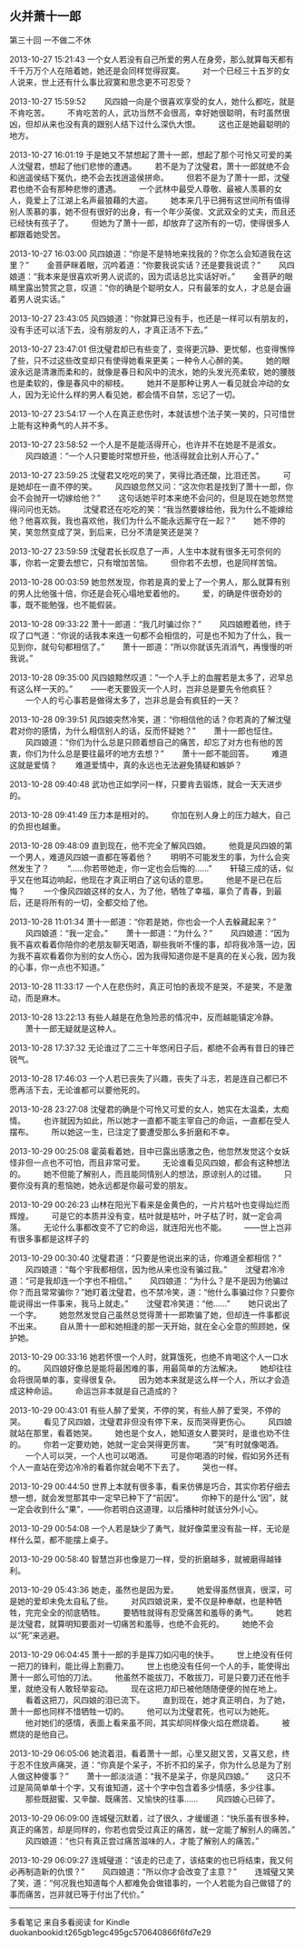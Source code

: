 ## 火并萧十一郎
 
 第三十回 一不做二不休
 
2013-10-27 15:21:43
一个女人若没有自己所爱的男人在身旁，那么就算每天都有千千万万个人在陪着她，她还是会同样觉得寂寞。 　　对一个已经三十五岁的女人说来，世上还有什么事比寂寞和思念更不可忍受？
 
2013-10-27 15:59:52
　　风四娘一向是个很喜欢享受的女人，她什么都吃，就是不肯吃苦。 　　不肯吃苦的人，武功当然不会很高，幸好她很聪明，有时虽然很凶，但却从来也没有真的跟别人结下过什么深仇大恨。 　　这也正是她最聪明的地方。
 
2013-10-27 16:01:19
于是她又不禁想起了萧十一郎，想起了那个可怜又可爱的美人沈璧君，想起了他们悲惨的遭遇。 　　若不是为了沈璧君，萧十一郎就绝不会和逍遥侯结下冤仇，绝不会去找逍遥侯拼命。 　　但若不是为了萧十一郎，沈璧君也绝不会有那种悲惨的遭遇。 　　一个武林中最受人尊敬、最被人羡慕的女人，竟爱上了江湖上名声最狼藉的大盗。 　　她本来几乎已拥有这世间所有值得别人羡慕的事，她不但有很好的出身，有一个年少英俊、文武双全的丈夫，而且还已经快有孩子了。 　　但她为了萧十一郎，却放弃了这所有的一切，使得很多人都跟着她受苦。
 
2013-10-27 16:03:00
风四娘道：“你是不是特地来找我的？你怎么会知道我在这里？” 　　金菩萨眯着眼，沉吟着道：“你要我说实话？还是要我说谎？” 　　风四娘道：“我本来是很喜欢听男人说谎的，因为谎话总比实话好听。” 　　金菩萨的眼睛里露出赞赏之意，叹道：“你的确是个聪明女人，只有最笨的女人，才总是会逼着男人说实话。”
 
2013-10-27 23:43:05
风四娘道：“你就算已没有手，也还是一样可以有朋友的，没有手还可以活下去，没有朋友的人，才真正活不下去。”
 
2013-10-27 23:47:01
但沈璧君却已有些变了，变得更沉静、更忧郁，也变得憔悴了些，只不过这些改变却只有使得她看来更美；一种令人心醉的美。 　　她的眼波永远是清澈而柔和的，就像是春日和风中的流水，她的头发光亮柔软，她的腰肢也是柔软的，像是春风中的柳枝。 　　她并不是那种让男人一看见就会冲动的女人，因为无论什么样的男人看见她，都会情不自禁，忘记了一切。
 
2013-10-27 23:54:17
一个人在真正悲伤时，本就该想个法子笑一笑的，只可惜世上能有这种勇气的人并不多。
 
2013-10-27 23:58:52
一个人是不是能活得开心，也许并不在她是不是淑女。 　　风四娘道：“一个人只要能时常想开些，他活得就会比别人开心了。”
 
2013-10-27 23:59:25
沈璧君又吃吃的笑了，笑得比酒还酸，比泪还苦。 　　可是她却在一直不停的笑。 　　风四娘忽然又问：“这次你若是找到了萧十一郎，你会不会抛开一切嫁给他？” 　　这句话她平时本来绝不会问的，但是现在她忽然觉得问问也无妨。 　　沈璧君还在吃吃的笑：“我当然要嫁给他，我为什么不能嫁给他？他喜欢我，我也喜欢他，我们为什么不能永远厮守在一起？” 　　她不停的笑，笑忽然变成了哭，到后来，已分不清是笑还是哭？
 
2013-10-27 23:59:59
沈璧君长长叹息了一声，人生中本就有很多无可奈何的事，你若一定要去想它，只有增加苦恼。 　　但你若不去想，也是同样苦恼。
 
2013-10-28 00:03:59
她忽然发现，你若是真的爱上了一个男人，那么就算有别的男人比他强十倍，你还是会死心塌地爱着他的。 　　爱，的确是件很奇妙的事，既不能勉强，也不能假装。
 
2013-10-28 09:33:22
萧十一郎道：“我几时骗过你？” 　　风四娘瞪着他，终于叹了口气道：“你说的话我本来连一句都不会相信的，可是也不知为了什么，我一见到你，就句句都相信了。” 　　萧十一郎道：“所以你就该先消消气，再慢慢的听我说。” 
 
2013-10-28 09:35:00
风四娘黯然叹道：“一个人手上的血腥若是太多了，迟早总有这么样一天的。” 　　——老天要毁灭一个人时，岂非总是要先令他疯狂？ 　　一个人的亏心事若是做得太多了，岂非总是会有疯狂的一天？ 
 
2013-10-28 09:39:51
风四娘突然冷笑，道：“你相信他的话？你若真的了解沈璧君对你的感情，为什么相信别人的话，反而怀疑她？” 　　萧十一郎也怔住。 　　风四娘道：“你们为什么总是只顾着想自己的痛苦，却忘了对方也有他的苦衷，你们为什么总是要往最坏的地方去想？” 　　萧十一郎不能回答。 　　难道这就是爱情？ 　　难道爱情中，真的永远也无法避免猜疑和嫉妒？
 
2013-10-28 09:40:48
武功也正如学问一样，只要肯去锻炼，就会一天天进步的。
 
2013-10-28 09:41:49
压力本是相对的。 　　你加在别人身上的压力越大，自己的负担也越重。
 
2013-10-28 09:48:09
直到现在，他不完全了解风四娘。 　　他竟是风四娘的第一个男人，难道风四娘一直都在等着他？ 　　明明不可能发生的事，为什么会突然发生了？ 　　“……你若带她走，你一定也会后悔的……” 　　轩辕三成的话，似乎又在他耳边响起，他现在才真正明白了这句话的意思。 　　他是不是已在后悔？ 　　一个像风四娘这样的女人，为了他，牺牲了幸福，辜负了青春，到最后，还是将所有的一切，全都交给了他。
 
2013-10-28 11:01:34
萧十一郎道：“你若是她，你也会一个人去躲藏起来？” 　　风四娘道：“我一定会。” 　　萧十一郎道：“为什么？” 　　风四娘道：“因为我不喜欢看着你陪你的老朋友聊天喝酒，聊些我听不懂的事，却将我冷落一边，因为我不喜欢看着你为别的女人伤心，因为我得知道你是不是真的在关心我，因为我的心事，你一点也不知道。” 
 
2013-10-28 11:33:17
一个人在悲伤时，真正可怕的表现不是哭，不是笑，不是激动，而是麻木。
 
2013-10-28 13:22:13
有些人越是在危急险恶的情况中，反而越能镇定冷静。 　　萧十一郎无疑就是这种人。 
 
2013-10-28 17:37:32
无论谁过了二三十年悠闲日子后，都绝不会再有昔日的锋芒锐气。
 
2013-10-28 17:46:03
一个人若已丧失了兴趣，丧失了斗志，若是连自己都已不愿再活下去，无论谁都可以要他死的。
 
2013-10-28 23:27:08
沈璧君的确是个可怜又可爱的女人，她实在太温柔，太痴情。 　　也许就因为如此，所以她才一直都不能主宰自己的命运，一直都在受人摆布。 　　所以她这一生，已注定了要遭受那么多折磨和不幸。
 
2013-10-29 00:25:08
霍英看着她，目中已露出感激之色，他忽然发觉这个女妖怪非但一点也不可怕，而且非常可爱。 　　无论谁看见风四娘，都会有这种想法的。 　　她不但能了解别人，而且能同情别人的想法，原谅别人的过错。 　　只要你没有真的惹恼她，她永远都是你最可爱的朋友。
 
2013-10-29 00:26:23
山林在阳光下看来是金黄色的，一片片枯叶也变得灿烂而辉煌。 　　可是它的本质并没有变，枯叶就是枯叶，叶子枯了时，就一定会凋落。 　　无论什么事都改变不了它的命运，就连阳光也不能。 　　——世上岂非有很多事都是这样子的
 
2013-10-29 00:30:40
沈璧君道：“只要是他说出来的话，你难道全都相信？” 　　风四娘道：“每个宇我都相信，因为他从来也没有骗过我。” 　　沈璧君冷冷道：“可是我却连一个字也不相信。” 　　风四娘道：“为什么？是不是因为他骗过你？而且常常骗你？”她盯着沈璧君，也不禁冷笑，道：“他什么事骗过你？只要你能说得出一件事来，我马上就走。” 　　沈璧君冷笑道：“他……” 　　她只说出了一个字。 　　她忽然发觉自己虽然总觉得萧十一郎欺骗了她，但却连一件事都说不出来。 　　自从萧十一郎和她相逢的那一天开始，就在全心全意的照顾她，保护她。 
 
2013-10-29 00:33:16
她若怀恨一个人时，就算饿死，也绝不肯喝这个人一口水的。 　　风四娘好像总是能将最困难的事，用最简单的方法解决。 　　她却往往会将很简单的事，变得很复杂。 　　因为她本来就是这么样一个人，所以才会造成这种命运。 　　命运岂非本就是自己造成的？
 
2013-10-29 00:43:01
有些人醉了爱笑，不停的笑，有些人醉了爱哭，不停的哭。 　　看见了风四娘，沈璧君非但没有停下来，反而哭得更伤心。 　　风四娘就站在那里，看着她哭。 　　她也是个女人，她知道女人要哭时，是谁也劝不住的。 　　你若一定要劝她，她就一定会哭得更厉害。 　　“哭”有时就像喝酒。 　　一个人可以哭，一个人也可以喝酒。 　　可是你喝酒的时候，假如另外还有个人一直站在旁边冷冷的看着你就会喝不下去了。 　　哭也一样。 
 
2013-10-29 00:44:50
世界上本就有很多事，看来仿佛是巧合，其实你若仔细去想一想，就会发觉那其中一定早已种下了“前因”。 　　你种下的是什么“因”，就一定会收到什么“果”，——你若明白这道理，以后播种时就该分外小心。
 
2013-10-29 00:54:08
一个人若是缺少了勇气，就好像菜里没有盐一样，无论是样什么菜，都不能摆上桌子。
 
2013-10-29 00:58:40
智慧岂非也像是刀一样，受的折磨越多，就被磨得越锋利。
 
2013-10-29 05:43:36
她走，虽然也是因为爱。 　　她爱得虽然很真，很深，可是她的爱却未免太自私了些。 　　对风四娘说来，爱不仅是种奉献，也是种牺牲，完完全全的彻底牺牲。 　　要牺牲就得有忍受痛苦和羞辱的勇气。 　　她若是沈璧君，就算明知要面对一切痛苦和羞辱，也绝不会死的。 　　她绝不会以“死”来逃避。 
 
2013-10-29 06:04:45
萧十一郎的手是挥刀如闪电的快手。 　　世上绝没有任何一把刀的锋利，能比得上割鹿刀。 　　世上也绝没有任何一个人的手，能使得出萧十一郎么可怕的刀法。 　　他虽然不能拔刀，不敢拔刀，可是只要刀还在他手里，就绝没有人敢轻举妄动。 　　现在这把刀却已被他随随便便的抛在地上。 　　看着这把刀，风四娘的泪已流下。 　　直到现在，她才真正明白，为了她，萧十一郎也同样不惜牺牲一切的。 　　他可以为沈璧君死，也可以为她死。 　　他对她们的感情，表面上看来虽不同，其实却同样像火焰在燃烧着。 　　被燃烧的是他自己。
 
2013-10-29 06:05:06
她流着泪，看着萧十一郎，心里又甜又苦，又喜又悲，终于忍不住放声痛哭，道：“你真是个呆子，不折不扣的呆子，你为什么总是为了别人做这种傻事？” 　　萧十一郎淡淡道：“我不是呆子，你是风四娘。” 　　这只不过是简简单单十个字，又有谁知道，这十个字中包含着多少情感，多少往事。 　　那些既甜蜜、又辛酸、既痛苦、又愉快的往事…… 　　风四娘心已碎了。
 
2013-10-29 06:09:00
连城璧沉默着，过了很久，才缓缓道：“快乐虽有很多种，真正的痛苦，却是同样的，你若也尝受过真正的痛苦，就一定能了解别人的痛苦。” 　　风四娘道：“也只有真正尝过痛苦滋味的人，才能了解别人的痛苦。”
 
2013-10-29 06:09:27
连城璧道：“该走的已走了，该结束的也已将结束，我又何必再制造新的仇恨？” 　　风四娘道：“所以你才会改变了主意？” 　　连城璧又笑了笑，道：“何况我也知道每个人都难免会做错事的，一个人若能为自己做错了的事而痛苦，岂非就已等于付出了代价。”
* * *
多看笔记 来自多看阅读 for Kindle
duokanbookid:t265gb1egc495gc570640866f6fd7e29